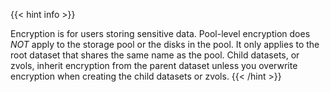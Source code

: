 ---
---

{{< hint info >}}

Encryption is for users storing sensitive data.
Pool-level encryption does *NOT* apply to the storage pool or the disks in the pool. 
It only applies to the root dataset that shares the same name as the pool. 
Child datasets, or zvols, inherit encryption from the parent dataset unless you overwrite encryption when creating the child datasets or zvols.
{{< /hint >}}

